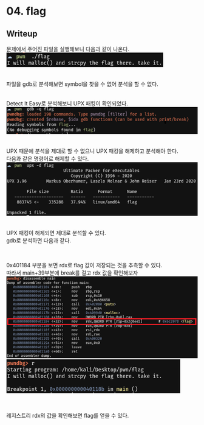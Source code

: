 # 04. flag

## Writeup
문제에서 주어진 파일을 실행해보니 다음과 같이 나온다.   
![](0.PNG)   
<br/>

파일을 gdb로 분석해보면 symbol을 찾을 수 없어 분석을 할 수 없다.   
<br/>

Detect It Easy로 분석해보니 UPX 패킹이 확인되었다.   
![](1.PNG)   
<br/>

UPX 때문에 분석을 제대로 할 수 없으니 UPX 패킹을 해제하고 분석해야 한다.   
다음과 같은 명령어로 해제할 수 있다.   
![](2.PNG)   
<br/>

UPX 패킹이 해제되면 제대로 분석할 수 있다.   
gdb로 분석하면 다음과 같다.   

<br/>

0x401184 부분을 보면 rdx로 flag 값이 저장되는 것을 추측할 수 있다.   
따라서 main+39부분에 break를 걸고 rdx 값을 확인해보자   
![](4.PNG)   
![](5.PNG)   

<br/>

레지스트리 rdx의 값을 확인해보면 flag를 얻을 수 있다.